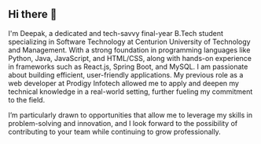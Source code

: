 ## Hi there 👋


I'm Deepak, a dedicated and tech-savvy final-year B.Tech student specializing in Software Technology at Centurion University of Technology and Management. 
With a strong foundation in programming languages like Python, Java, JavaScript, and HTML/CSS, along with hands-on experience in frameworks such as React.js, Spring Boot, and MySQL.
I am passionate about building efficient, user-friendly applications. My previous role as a web developer at Prodigy Infotech allowed me to apply and deepen my technical knowledge in a real-world setting, further fueling my commitment to the field.

I’m particularly drawn to opportunities that allow me to leverage my skills in problem-solving and innovation, and I look forward to the possibility of contributing to your team while continuing to grow professionally.







<!--
**DeepakKumar09/DeepakKumar09** is a ✨ _special_ ✨ repository because its `README.md` (this file) appears on your GitHub profile.

Here are some ideas to get you started:

- 🔭 I’m currently working on web dev...
- 🌱 I’m currently learning web dev...
- 👯 I’m looking to collaborate on web dev project...
- 🤔 I’m looking for help with ...
- 💬 Ask me about ...
- 📫 How to reach me: ...
- 😄 Pronouns: ...
- ⚡ Fun fact: ...
-->

